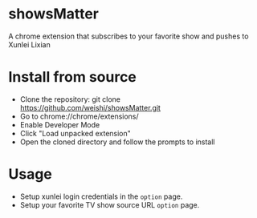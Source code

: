 showsMatter
===========

A chrome extension that subscribes to your favorite show and pushes to Xunlei Lixian


Install from source
===========

+ Clone the repository: git clone https://github.com/weishi/showsMatter.git 
+ Go to chrome://chrome/extensions/
+ Enable Developer Mode
+ Click "Load unpacked extension"
+ Open the cloned directory and follow the prompts to install


Usage
==========

+ Setup xunlei login credentials in the `option` page.
+ Setup your favorite TV show source URL `option` page.
